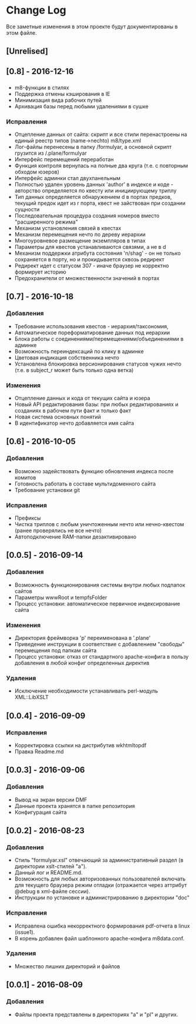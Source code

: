 # Change Log
Все заметные изменения в этом проекте будут документированы в этом файле.

## [Unrelised]

## [0.8] - 2016-12-16
###
- m8-функции в стилях
- Поддержка отмены кэширования в IE
- Минимизация вида рабочих путей
- Архивация базы перед любыми удалениями в сушке

### Исправления
- Отцепление данных от сайта: скрипт и все стили перенастроены на единый реестр типов (name->nechto) m8/type.xml
- Лог-файлы перенесены в папку /formulyar, а основной скрипт грузится из /.plane/formulyar
- Интерфейс перемещений переработан
- Функция контроля вернулась на полные два круга (т.е. с повторным обходом юзеров)
- Интерфейс админки стал двухпанельным
- Полностью удален уровень данных 'author' в индексе и коде - авторство определяется по квесту или инициирующему триплу
- Тип данных определяется обнаружением d в портах предков, текущий предок идет из r порта, квест не зайствован при создании сущности
- Последовательная процедура создания номеров вместо "расширенного режима"
- Механизм установления связей в квестах
- Механизм перемещения нечто по дереву иерархии
- Многоуровневое размещение экземпляров в типах
- Параметры для квестов устанавливаются связями, а не в d
- Механизм поддержки атрибута состояния 'n/shag' - он не только сохраняется в порту, но и прокидывается сквозь редирект
- Редирект идет с статусом 307 - иначе браузер не корректно формирует историю
- Предохранители от множественности значений в портах


## [0.7] - 2016-10-18
### Добавления
- Требование использования квестов - иерархия/таксономия, 
- Автоматическое пореформатирование данных под иерархии
- Блока работы с соединениями/перемещениями/объединениями в админке
- Возможность переиндексаций по клику в админке
- Цветовая индикация собственника нечто
- Установлена блокировка версионирования статусов чужих нечто (т.е. в subject_r может быть только одна ветка)

### Изменения
- Отцепление данных и кода от текущих сайта и юзера
- Новый API редактирования базы: при любых редактированиях и созданиях в рабочем пути факт и только факт
- Новая система основных понятий
- В идентификатор нечто добавляется имя сайта

## [0.6] - 2016-10-05
### Добавления
- Возможно задействовать функцию обновления индекса после комитов
- Готовность работать в составе мультидоменного сайта
- Требование установки git

### Иcправления
- Префиксы
- Чистка триплов с любым уничтоженным нечто или нечно-квестом (ранее проверялись не все нечто)
- Автоподключение RAM-папки дезактивировано


## [0.0.5] - 2016-09-14
### Добавления
- Возможность функционирования системы внутри любых подпапок сайтов
- Параметры wwwRoot и tempfsFolder
- Процесс установки: автоматическое первичное индексирование сайта

### Изменения
- Директория фреймворка 'p' переименована в '.plane'
- Приведение инструкции в соответствие с добавлением "свободы" перемещения под папкам сайта
- Процесс установки: отказ от стандартного apache-конфига в пользу добавления в любой конфиг определенных директив

### Удаления
- Исключение необходимости устанавливать perl-модуль XML::LibXSLT


## [0.0.4] - 2016-09-09
### Иcправления
- Корректировка ссылки на дистрибутив wkhtmltopdf
- Правка Readme.md

## [0.0.3] - 2016-09-06
### Добавления
- Вывод на экран версии DMF
- Данные проекта хранятся в папке репозитория 
- Конфигурация сайта


## [0.0.2] - 2016-08-23
### Добавления
- Стиль "formulyar.xsl" отвечающий за административный раздел (в директории xslt-стилей "а").
- Данный лог и README.md.
- Возможность для любых авторизованных пользователей включать для текущего браузера режим отладки (отражается через аттрибут @debug в xml-файле сессии).
- Инструкции по установке и администрированию в директории "doc"

### Исправления
- Исправлена ошибка некорректного формирования pdf-отчета в linux (issue1).
- В корень добавлен файл шаблонного apache-конфига m8data.conf.

### Удаления
- Множество лишних директорий и файлов


## [0.0.1] - 2016-08-09
### Добавления
- Файлы проекта представлены в директориях "a" и "pl" и других.
